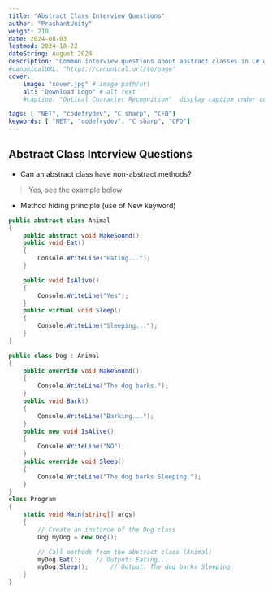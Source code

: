 ```yaml
---
title: "Abstract Class Interview Questions"
author: "PrashantUnity"
weight: 210
date: 2024-08-03
lastmod: 2024-10-22
dateString: August 2024  
description: "Common interview questions about abstract classes in C# with detailed explanations and code examples"
#canonicalURL: "https://canonical.url/to/page"
cover:
    image: "cover.jpg" # image path/url
    alt: "Download Logo" # alt text
    #caption: "Optical Character Recognition"  display caption under cover 

tags: [ "NET", "codefrydev", "C sharp", "CFD"]
keywords: [ "NET", "codefrydev", "C sharp", "CFD"]
---
```


## Abstract Class Interview Questions

- Can an abstract class have non-abstract methods?
> Yes, see the example below

- Method hiding principle (use of New keyword)


```csharp
public abstract class Animal
{
    public abstract void MakeSound();
    public void Eat()
    {
        Console.WriteLine("Eating...");
    }

    public void IsAlive()
    {
        Console.WriteLine("Yes");
    }
    public virtual void Sleep()
    {
        Console.WriteLine("Sleeping...");
    }
}

public class Dog : Animal
{
    public override void MakeSound()
    {
        Console.WriteLine("The dog barks.");
    }
    public void Bark()
    {
        Console.WriteLine("Barking...");
    }
    public new void IsAlive()
    {
        Console.WriteLine("NO");
    }
    public override void Sleep()
    {
        Console.WriteLine("The dog barks Sleeping.");
    }
}
class Program
{
    static void Main(string[] args)
    {
        // Create an instance of the Dog class
        Dog myDog = new Dog();

        // Call methods from the abstract class (Animal)
        myDog.Eat();    // Output: Eating...
        myDog.Sleep();      // Output: The dog barks Sleeping.
    }
}

```